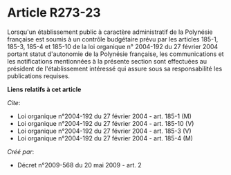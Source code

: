 # Article R273-23

Lorsqu'un établissement public à caractère administratif de la Polynésie française est soumis à un contrôle budgétaire prévu
par les articles 185-1, 185-3, 185-4 et 185-10 de la loi organique n° 2004-192 du 27 février 2004 portant statut d'autonomie
de la Polynésie française, les communications et les notifications mentionnées à la présente section sont effectuées au
président de l'établissement intéressé qui assure sous sa responsabilité les publications requises.

**Liens relatifs à cet article**

_Cite_:

  - Loi organique n°2004-192 du 27 février 2004 - art. 185-1 (M)
  - Loi organique n°2004-192 du 27 février 2004 - art. 185-10 (V)
  - Loi organique n°2004-192 du 27 février 2004 - art. 185-3 (V)
  - Loi organique n°2004-192 du 27 février 2004 - art. 185-4 (M)

_Créé par_:

  - Décret n°2009-568 du 20 mai 2009 - art. 2

